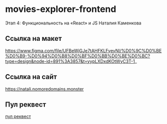 # movies-explorer-frontend
Этап 4: Функциональность на «React» и JS
Наталия Каменкова

## Ссылка на макет
https://www.figma.com/file/UFBeWjGJe7tAHFKLFyeyNl/%D0%9C%D0%BE%D0%B9-%D0%94%D0%B8%D0%BF%D0%BB%D0%BE%D0%BC?type=design&node-id=891%3A3857&t=yypLXDxdKOtWyC3T-1_

## Ссылка на сайт
https://natali.nomoredomains.monster

## Пул реквест
[пул реквест](https://github.com/natali-kamenkova/movies-explorer-frontend/pull/2)
